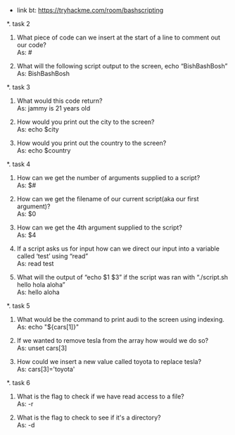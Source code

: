 - link bt: https://tryhackme.com/room/bashscripting<br>

*. task 2<br>
1. What piece of code can we insert at the start of a line to comment out our code?<br>
As: #<br>

2. What will the following script output to the screen, echo “BishBashBosh”<br>
As: BishBashBosh<br>

*. task 3<br>
1. What would this code return?<br>
As: jammy is 21 years old<br>

2. How would you print out the city to the screen?<br>
As: echo $city<br>

3. How would you print out the country to the screen?<br>
As: echo $country<br>

*. task 4<br>
1. How can we get the number of arguments supplied to a script?<br>
As: $#<br>

2. How can we get the filename of our current script(aka our first argument)?<br>
As: $0<br>

3. How can we get the 4th argument supplied to the script?<br>
As: $4<br>

4. If a script asks us for input how can we direct our input into a variable called ‘test’ using “read”<br>
As: read test <br>

5. What will the output of “echo $1 $3” if the script was ran with “./script.sh hello hola aloha”<br>
As: hello aloha<br>

*. task 5<br>
1. What would be the command to print audi to the screen using indexing.<br>
As: echo "${cars[1]}"<br>

2. If we wanted to remove tesla from the array how would we do so?<br>
As: unset cars[3]<br>

3. How could we insert a new value called toyota to replace tesla?<br>
As: cars[3]='toyota'<br>

*. task 6<br>
1. What is the flag to check if we have read access to a file?<br>
As: -r<br>

2. What is the flag to check to see if it's a directory?<br>
As: -d
